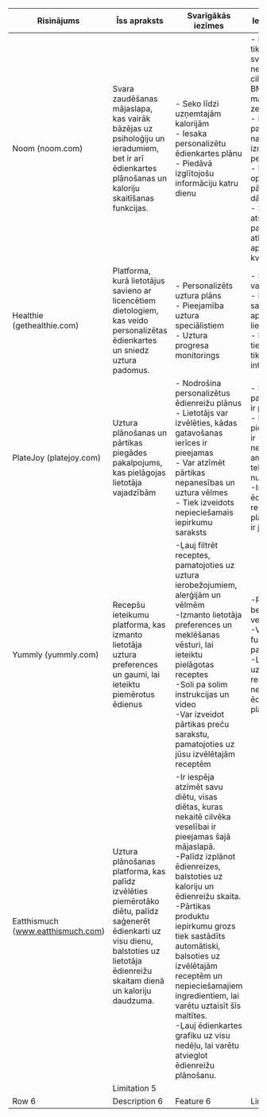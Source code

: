 | Risinājums   | Īss apraksts   | Svarīgākās iezīmes   | Ierobežojumi   |
|--------------|----------------|----------------------|----------------|
| Noom (noom.com) | Svara zaudēšanas mājaslapa, kas vairāk bāzējas uz psiholoģiju un ieradumiem, bet ir arī ēdienkartes plānošanas un kaloriju skaitīšanas funkcijas. | - Seko līdzi uzņemtajām kalorijām <br> - Iesaka personalizētu ēdienkartes plānu <br> - Piedāvā izglītojošu informāciju katru dienu |- Piedāvā tikai zaudēt svaru, nepieņem cilvēkus ar BMI (body mass index) zem 18.5 <br> - Produkts ir par maksu, nav izmēģinājuma perioda <br> - Maksas opcijas ir pārmērīgi dārgas <br> - Sliktas atsauksmes par klientu atbalstu un aplikācijas kvalitāti   |
| Healthie (gethealthie.com) | Platforma, kurā lietotājus savieno ar licencētiem dietologiem, kas veido personalizētas ēdienkartes un sniedz uztura padomus. | - Personalizēts uztura plāns <br> - Pieejamība uztura speciālistiem <br> - Uztura progresa monitorings | - Speciālisti var būt dārgi <br> - Platformu ir sarežģīti apgūt lietošanai <br> - Pakalpojumi tiek sniegti tikai caur internetu |
| PlateJoy (platejoy.com)  | Uztura plānošanas un pārtikas piegādes pakalpojums, kas pielāgojas lietotāja vajadzībām   | - Nodrošina personalizētus ēdienreižu plānus <br> - Lietotājs var izvēlēties, kādas gatavošanas ierīces ir pieejamas <br> - Var atzīmēt pārtikas nepanesības un uztura vēlmes <br> - Tiek izveidots nepieciešamais iepirkumu saraksts <br> | - Šis pakalpojums ir par maksu <br> - Lai piereģistrētos, ir nepieciešams amerikāņu telefona numurs <br> -Ir pieejamas ēdienu receptes, taču plāns pašam ir jāplāno   |
| Yummly (yummly.com) | Recepšu ieteikumu platforma, kas izmanto lietotāja uztura preferences un gaumi, lai ieteiktu piemērotus ēdienus | -Ļauj filtrēt receptes, pamatojoties uz uztura ierobežojumiem, alerģijām un vēlmēm <br> -Izmanto lietotāja preferences un meklēšanas vēsturi, lai ieteiktu pielāgotas receptes <br> -Soli pa solim instrukcijas un video <br> -Var izveidot pārtikas preču sarakstu, pamatojoties uz jūsu izvēlētajām receptēm | -Reklāmas bezmaksas versijā <br> -Vairākas funkcijas tikai par maksu <br> -Lielāks uzsvars receptēm, nevis ēdienkartes plānošanai |
| Eatthismuch (www.eatthismuch.com)       | Uztura plānošanas platforma, kas palīdz izvēlēties piemērotāko diētu, palīdz saģenerēt ēdienkarti uz visu dienu, balstoties uz lietotāja ēdienreižu skaitam dienā un kaloriju daudzuma.   | -Ir iespēja atzīmēt  savu diētu, visas diētas, kuras nekaitē cilvēka veselībai ir pieejamas šajā mājaslapā.<br> -Palīdz izplānot ēdienreizes, balstoties uz kaloriju un ēdienreižu skaita. <br> -Pārtikas produktu iepirkumu grozs tiek sastādīts automātiski, balsoties uz izvēlētajām receptēm un nepieciešamajiem ingredientiem, lai varētu uztaisīt šīs maltītes.<br> -Ļauj ēdienkartes grafiku uz visu nedēļu, lai varētu atvieglot ēdienreižu plānošanu.
             | Limitation 5   |
| Row 6        | Description 6   | Feature 6             | Limitation 6   |
